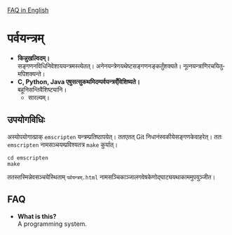 [FAQ in English](#FAQ)

# पर्व­यन्त्रम्
* **कि­न्नु­ख­ल्विदम्।**  
स­ङ्गणन­विधि­नि­वेशाय­यन्त्र­म­स्त्येतत्। अनेन­यन्त्रेण­य­थेष्ट­स­ङ्गणन­ङ्कर्तुं­शक्यते। नूत्न­यन्त्राणि­रचयितु­मपि­शक्यन्ते।
* **C, Python, Java एषु­सत्सु­कथ­मिद­म्पर्व­यन्त्र­व्ँवि­शिष्यते।**  
बहूनि­सन्ति­वै­शिष्ट्यानि।
    * सारल्यम्।

## उप­योग­विधिः
अ­स्योप­योगा­त्प्राक् `emscripten` यन्त्र­म्प्रति­ष्ठापयेत्। तत­एतत् Git नि­धानं­स्व­कीये­स­ङ्गणके­वा­हरेत्।
ततः `emscripten` नाम­स­ञ्चय­म्प्र­विश्य­तत्र `make` कुर्यात्।

```
cd emscripten
make
```

तत­स्तस्मि­न्नेव­स­ञ्चये­स्थिताम् `पर्वयन्त्रम्.html` नाम­स­ञ्चिका­ञ्जाल­गवेषके­णो­द्घाट्य­यथा­काम­मुप­युञ्जीत।

## FAQ
* **What is this?**  
A programming system.
